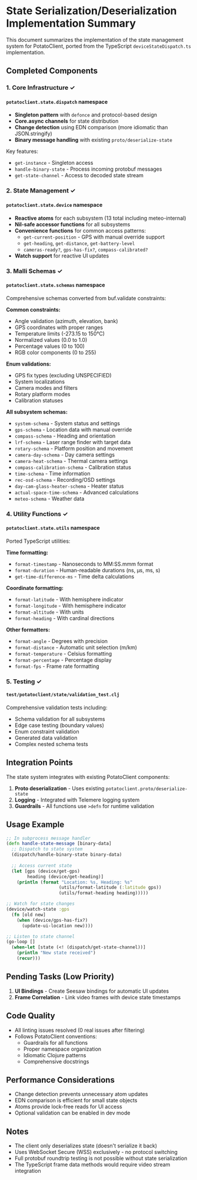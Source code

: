 # State Serialization/Deserialization Implementation Summary

This document summarizes the implementation of the state management system for PotatoClient, ported from the TypeScript `deviceStateDispatch.ts` implementation.

## Completed Components

### 1. Core Infrastructure ✓

#### `potatoclient.state.dispatch` namespace
- **Singleton pattern** with `defonce` and protocol-based design
- **Core.async channels** for state distribution
- **Change detection** using EDN comparison (more idiomatic than JSON.stringify)
- **Binary message handling** with existing `proto/deserialize-state`

Key features:
- `get-instance` - Singleton access
- `handle-binary-state` - Process incoming protobuf messages
- `get-state-channel` - Access to decoded state stream

### 2. State Management ✓

#### `potatoclient.state.device` namespace
- **Reactive atoms** for each subsystem (13 total including meteo-internal)
- **Nil-safe accessor functions** for all subsystems
- **Convenience functions** for common access patterns:
  - `get-current-position` - GPS with manual override support
  - `get-heading`, `get-distance`, `get-battery-level`
  - `cameras-ready?`, `gps-has-fix?`, `compass-calibrated?`
- **Watch support** for reactive UI updates

### 3. Malli Schemas ✓

#### `potatoclient.state.schemas` namespace
Comprehensive schemas converted from buf.validate constraints:

**Common constraints:**
- Angle validation (azimuth, elevation, bank)
- GPS coordinates with proper ranges
- Temperature limits (-273.15 to 150°C)
- Normalized values (0.0 to 1.0)
- Percentage values (0 to 100)
- RGB color components (0 to 255)

**Enum validations:**
- GPS fix types (excluding UNSPECIFIED)
- System localizations
- Camera modes and filters
- Rotary platform modes
- Calibration statuses

**All subsystem schemas:**
- `system-schema` - System status and settings
- `gps-schema` - Location data with manual override
- `compass-schema` - Heading and orientation
- `lrf-schema` - Laser range finder with target data
- `rotary-schema` - Platform position and movement
- `camera-day-schema` - Day camera settings
- `camera-heat-schema` - Thermal camera settings
- `compass-calibration-schema` - Calibration status
- `time-schema` - Time information
- `rec-osd-schema` - Recording/OSD settings
- `day-cam-glass-heater-schema` - Heater status
- `actual-space-time-schema` - Advanced calculations
- `meteo-schema` - Weather data

### 4. Utility Functions ✓

#### `potatoclient.state.utils` namespace
Ported TypeScript utilities:

**Time formatting:**
- `format-timestamp` - Nanoseconds to MM:SS.mmm format
- `format-duration` - Human-readable durations (ns, µs, ms, s)
- `get-time-difference-ms` - Time delta calculations

**Coordinate formatting:**
- `format-latitude` - With hemisphere indicator
- `format-longitude` - With hemisphere indicator  
- `format-altitude` - With units
- `format-heading` - With cardinal directions

**Other formatters:**
- `format-angle` - Degrees with precision
- `format-distance` - Automatic unit selection (m/km)
- `format-temperature` - Celsius formatting
- `format-percentage` - Percentage display
- `format-fps` - Frame rate formatting

### 5. Testing ✓

#### `test/potatoclient/state/validation_test.clj`
Comprehensive validation tests including:
- Schema validation for all subsystems
- Edge case testing (boundary values)
- Enum constraint validation
- Generated data validation
- Complex nested schema tests

## Integration Points

The state system integrates with existing PotatoClient components:

1. **Proto deserialization** - Uses existing `potatoclient.proto/deserialize-state`
2. **Logging** - Integrated with Telemere logging system
3. **Guardrails** - All functions use `>defn` for runtime validation

## Usage Example

```clojure
;; In subprocess message handler
(defn handle-state-message [binary-data]
  ;; Dispatch to state system
  (dispatch/handle-binary-state binary-data)
  
  ;; Access current state
  (let [gps (device/get-gps)
        heading (device/get-heading)]
    (println (format "Location: %s, Heading: %s"
                    (utils/format-latitude (:latitude gps))
                    (utils/format-heading heading)))))

;; Watch for state changes
(device/watch-state :gps 
  (fn [old new]
    (when (device/gps-has-fix?)
      (update-ui-location new))))

;; Listen to state channel
(go-loop []
  (when-let [state (<! (dispatch/get-state-channel))]
    (println "New state received")
    (recur)))
```

## Pending Tasks (Low Priority)

1. **UI Bindings** - Create Seesaw bindings for automatic UI updates
2. **Frame Correlation** - Link video frames with device state timestamps

## Code Quality

- All linting issues resolved (0 real issues after filtering)
- Follows PotatoClient conventions:
  - Guardrails for all functions
  - Proper namespace organization
  - Idiomatic Clojure patterns
  - Comprehensive docstrings

## Performance Considerations

- Change detection prevents unnecessary atom updates
- EDN comparison is efficient for small state objects
- Atoms provide lock-free reads for UI access
- Optional validation can be enabled in dev mode

## Notes

- The client only deserializes state (doesn't serialize it back)
- Uses WebSocket Secure (WSS) exclusively - no protocol switching
- Full protobuf roundtrip testing is not possible without state serialization
- The TypeScript frame data methods would require video stream integration